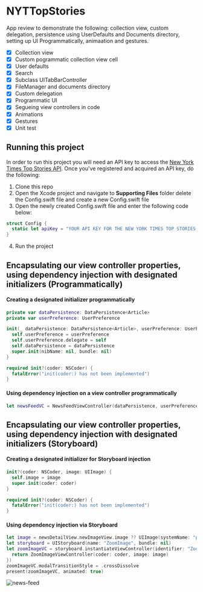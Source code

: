 # NYTTopStories

App review to demonstrate the following: collection view, custom delegation, persistence using UserDefaults and Documents directory, setting up UI Programmatically, animaation and gestures.

- [x] Collection view 
- [x] Custom pogrammatic collection view cell
- [x] User defaults 
- [x] Search
- [x] Subclass UITabBarController
- [x] FileManager and documents directory 
- [x] Custom delegation 
- [x] Programmatic UI 
- [x] Segueing view controllers in code 
- [x] Animations 
- [x] Gestures
- [x] Unit test

## Running this project 

In order to run this project you will need an API key to access the [New York Times Top Stories API](https://developer.nytimes.com/docs/top-stories-product/1/overview). Once you've registered and acquired an API key, do the following: 

1. Clone this repo
2. Open the Xcode project and navigate to **Supporting Files** folder delete the Config.swift file and create a new Config.swift file
3. Open the newly created Config.swift file and enter the following code below: 

```swift 
struct Config {
  static let apiKey = "YOUR API KEY FOR THE NEW YORK TIMES TOP STORIES API GOES HERE"
}
```

4. Run the project 

## Encapsulating our view controller properties, using dependency injection with designated initializers (Programmatically)

#### Creating a designated initializer programmatically

```swift 
private var dataPersistence: DataPersistence<Article>
private var userPreference: UserPreference

init(_ dataPersistence: DataPersistence<Article>, userPreference: UserPreference) {
  self.userPreference = userPreference
  self.userPreference.delegate = self
  self.dataPersistence = dataPersistence
  super.init(nibName: nil, bundle: nil)
}

required init?(coder: NSCoder) {
  fatalError("init(coder:) has not been implemented")
}
```

#### Using dependency injection on a view controller programmatically

```swift 
let newsFeedVC = NewsFeedViewController(dataPersistence, userPreference: userPreference)
```

## Encapsulating our view controller properties, using dependency injection with designated initializers (Storyboard)

#### Creating a designated initializer for Storyboard injection
```swift 
init?(coder: NSCoder, image: UIImage) {
  self.image = image
  super.init(coder: coder)
}

required init?(coder: NSCoder) {
  fatalError("init(coder:) has not been implemented")
}
```

#### Using dependency injection via Storyboard
```swift 
let image = newsDetailView.newImageView.image ?? UIImage(systemName: "photo")!
let storyboard = UIStoryboard(name: "ZoomImage", bundle: nil)
let zoomImageVC = storyboard.instantiateViewController(identifier: "ZoomImageViewController", creator: { (coder)  in
  return ZoomImageViewController(coder: coder, image: image)
})
zoomImageVC.modalTransitionStyle = .crossDissolve
present(zoomImageVC, animated: true)
```

![news-feed](Assets/news-feed.png)
